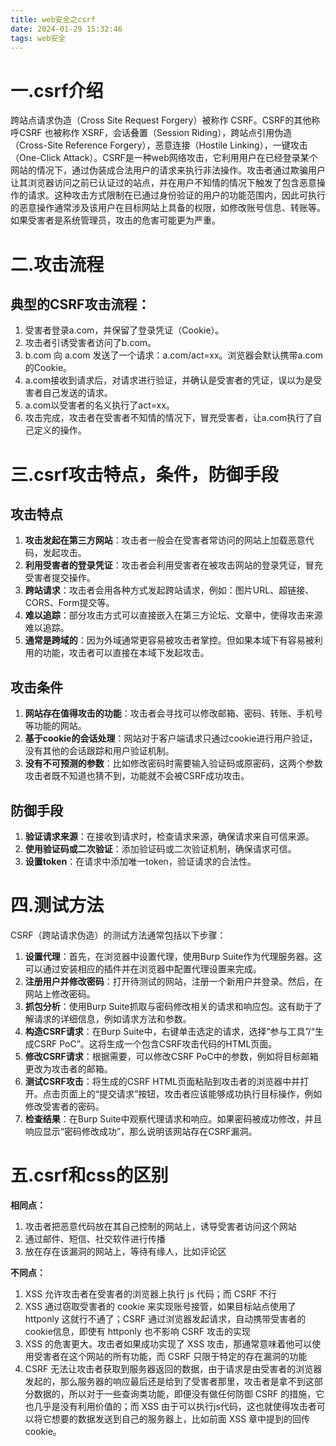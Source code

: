 ```yaml
---
title: web安全之csrf
date: 2024-01-29 15:32:46
tags: web安全   
---
```


# 一.csrf介绍
跨站点请求伪造（Cross Site Request Forgery）被称作 CSRF。CSRF的其他称呼CSRF 也被称作 XSRF，会话叠置（Session Riding），跨站点引用伪造（Cross-Site Reference Forgery），恶意连接（Hostile Linking），一键攻击（One-Click Attack）。CSRF是一种web网络攻击，它利用用户在已经登录某个网站的情况下，通过伪装成合法用户的请求来执行非法操作。攻击者通过欺骗用户让其浏览器访问之前已认证过的站点，并在用户不知情的情况下触发了包含恶意操作的请求。这种攻击方式限制在已通过身份验证的用户的功能范围内，因此可执行的恶意操作通常涉及该用户在目标网站上具备的权限，如修改账号信息、转账等。如果受害者是系统管理员，攻击的危害可能更为严重。

# 二.攻击流程
## 典型的CSRF攻击流程：
1. 受害者登录a.com，并保留了登录凭证（Cookie）。
2. 攻击者引诱受害者访问了b.com。
3. b.com 向 a.com 发送了一个请求：a\.com/act=xx。浏览器会默认携带a.com的Cookie。
4. a.com接收到请求后，对请求进行验证，并确认是受害者的凭证，误以为是受害者自己发送的请求。
5. a.com以受害者的名义执行了act=xx。
6. 攻击完成，攻击者在受害者不知情的情况下，冒充受害者，让a.com执行了自己定义的操作。

# 三.csrf攻击特点，条件，防御手段
## 攻击特点
1. **攻击发起在第三方网站**：攻击者一般会在受害者常访问的网站上加载恶意代码，发起攻击。
2. **利用受害者的登录凭证**：攻击者会利用受害者在被攻击网站的登录凭证，冒充受害者提交操作。
3. **跨站请求**：攻击者会用各种方式发起跨站请求，例如：图片URL、超链接、CORS、Form提交等。
4. **难以追踪**：部分攻击方式可以直接嵌入在第三方论坛、文章中，使得攻击来源难以追踪。
5. **通常是跨域的**：因为外域通常更容易被攻击者掌控。但如果本域下有容易被利用的功能，攻击者可以直接在本域下发起攻击。
## 攻击条件
1. **网站存在值得攻击的功能**：攻击者会寻找可以修改邮箱、密码、转账、手机号等功能的网站。
2. **基于cookie的会话处理**：网站对于客户端请求只通过cookie进行用户验证，没有其他的会话跟踪和用户验证机制。
3. **没有不可预测的参数**：比如修改密码时需要输入验证码或原密码，这两个参数攻击者既不知道也猜不到，功能就不会被CSRF成功攻击。
## 防御手段
1. **验证请求来源**：在接收到请求时，检查请求来源，确保请求来自可信来源。
2. **使用验证码或二次验证**：添加验证码或二次验证机制，确保请求可信。
3. **设置token**：在请求中添加唯一token，验证请求的合法性。

# 四.测试方法

CSRF（跨站请求伪造）的测试方法通常包括以下步骤：

1. **设置代理**：首先，在浏览器中设置代理，使用Burp Suite作为代理服务器。这可以通过安装相应的插件并在浏览器中配置代理设置来完成。
2. **注册用户并修改密码**：打开待测试的网站，注册一个新用户并登录。然后，在网站上修改密码。
3. **抓包分析**：使用Burp Suite抓取与密码修改相关的请求和响应包。这有助于了解请求的详细信息，例如请求方法和参数。
4. **构造CSRF请求**：在Burp Suite中，右键单击选定的请求，选择“参与工具”/“生成CSRF PoC”。这将生成一个包含CSRF攻击代码的HTML页面。
5. **修改CSRF请求**：根据需要，可以修改CSRF PoC中的参数，例如将目标邮箱更改为攻击者的邮箱。
6. **测试CSRF攻击**：将生成的CSRF HTML页面粘贴到攻击者的浏览器中并打开。点击页面上的“提交请求”按钮，攻击者应该能够成功执行目标操作，例如修改受害者的密码。
7. **检查结果**：在Burp Suite中观察代理请求和响应。如果密码被成功修改，并且响应显示“密码修改成功”，那么说明该网站存在CSRF漏洞。

# 五.csrf和css的区别

**相同点：**

1. 攻击者把恶意代码放在其自己控制的网站上，诱导受害者访问这个网站
2. 通过邮件、短信、社交软件进行传播
3. 放在存在该漏洞的网站上，等待有缘人，比如评论区

**不同点：**

1. XSS 允许攻击者在受害者的浏览器上执行 js 代码；而 CSRF 不行
2. XSS 通过窃取受害者的 cookie 来实现账号接管，如果目标站点使用了 httponly 这就行不通了；CSRF 通过浏览器发起请求，自动携带受害者的cookie信息，即使有 httponly 也不影响 CSRF 攻击的实现
3. XSS 的危害更大。攻击者如果成功实现了 XSS 攻击，那通常意味着他可以使用受害者在这个网站的所有功能，而 CSRF 只限于特定的存在漏洞的功能
4. CSRF 无法让攻击者获取到服务器返回的数据，由于请求是由受害者的浏览器发起的，那么服务器的响应最后还是给到了受害者那里，攻击者是拿不到这部分数据的，所以对于一些查询类功能，即便没有做任何防御 CSRF 的措施，它也几乎是没有利用价值的；而 XSS 由于可以执行js代码，这也就使得攻击者可以将它想要的数据发送到自己的服务器上，比如前面 XSS 章中提到的回传 cookie。

